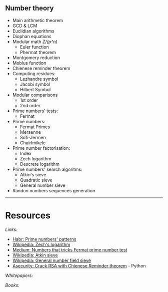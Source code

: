 ## Number theory

* Main arithmetic theorem
* GCD & LCM
* Euclidian algorithms
* Diophan equations
* Modular math *Z/(p^n)*
    * Euler function
    * Phermat theorem
* Montgomery reduction
* Mobius function
* Chienese reminder theorem
* Computing residues:
    * Lezhandre symbol
    * Jacobi symbol
    * Hilbert Symbol
* Modular comparisons
    * 1st order
    * 2nd order
* Prime numbers' tests:
    * Fermat
* Prime numbers:    
    * Fermat Primes
    * Mersenne
    * Sofi-Jermen
    * Chairlmikele
* Prime number factorisation:
    * Index
    * Zech logarithm
    * Descrete logarithm
* Prime numbers' search algoritms:
    * Atkin's sieve
    * Quadratic sieve
    * General number sieve
* Randon numbers sequences generation

___

# Resources

*Links:*
* [Habr: Prime numbers' patterns](https://habr.com/ru/post/533066/)
* [Wikipedia: Zech's logarithm](https://en.wikipedia.org/wiki/Zech%27s_logarithm)
* [Medium: Numbers that tricks Fermat prime number test](https://medium.com/asecuritysite-when-bob-met-alice/whats-special-about-561-it-s-a-number-that-that-tricks-the-fermat-prime-number-test-ef7743da8fd3)
* [Wikipedia: Atkin sieve](https://ru.wikipedia.org/wiki/Решето_Аткина)
* [Wikipedia: General number field sieve](https://en.wikipedia.org/wiki/General_number_field_sieve)
* [Asecurity: Crack RSA with Chienese Reminder theorem](https://asecuritysite.com/cracking/rsa_crt) - Python


*Whitepapers:*

*Books:*
